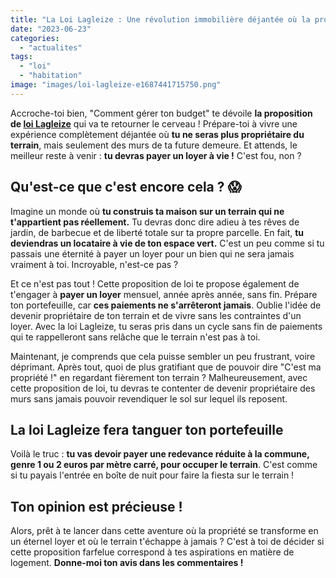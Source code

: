 ```yaml
---
title: "La Loi Lagleize : Une révolution immobilière déjantée où la propriété devient une illusion !"
date: "2023-06-23"
categories: 
  - "actualites"
tags: 
  - "loi"
  - "habitation"
image: "images/loi-lagleize-e1687441715750.png"
---
```


Accroche-toi bien, "Comment gérer ton budget" te dévoile **la proposition de [loi Lagleize](https://www.lefigaro.fr/maison/loi-lagleize-puis-je-etre-proprietaire-du-bati-mais-pas-du-sol-20230311#:~:text=juridiquement%20pas%20correct.-,Quel%20est%20l'objectif%20de%20la%20loi%20Lagleize%20%3F,le%20foncier%20et%20le%20b%C3%A2ti. "loi Lagleize ")** qui va te retourner le cerveau ! Prépare-toi à vivre une expérience complètement déjantée où **tu ne seras plus propriétaire du terrain**, mais seulement des murs de ta future demeure. Et attends, le meilleur reste à venir : **tu devras payer un loyer à vie !** C'est fou, non ?

## Qu'est-ce que c'est encore cela ? 😱

Imagine un monde où **tu construis ta maison sur un terrain qui ne t'appartient pas réellement.** Tu devras donc dire adieu à tes rêves de jardin, de barbecue et de liberté totale sur ta propre parcelle. En fait, **tu deviendras un locataire à vie de ton espace vert.** C'est un peu comme si tu passais une éternité à payer un loyer pour un bien qui ne sera jamais vraiment à toi. Incroyable, n'est-ce pas ?

Et ce n'est pas tout ! Cette proposition de loi te propose également de t'engager à **payer un loyer** mensuel, année après année, sans fin. Prépare ton portefeuille, car **ces paiements ne s'arrêteront jamais**. Oublie l'idée de devenir propriétaire de ton terrain et de vivre sans les contraintes d'un loyer. Avec la loi Lagleize, tu seras pris dans un cycle sans fin de paiements qui te rappelleront sans relâche que le terrain n'est pas à toi.

Maintenant, je comprends que cela puisse sembler un peu frustrant, voire déprimant. Après tout, quoi de plus gratifiant que de pouvoir dire "C'est ma propriété !" en regardant fièrement ton terrain ? Malheureusement, avec cette proposition de loi, tu devras te contenter de devenir propriétaire des murs sans jamais pouvoir revendiquer le sol sur lequel ils reposent.

## La loi Lagleize fera tanguer ton portefeuille

Voilà le truc : **tu vas devoir payer une redevance réduite à la commune, genre 1 ou 2 euros par mètre carré, pour occuper le terrain**. C'est comme si tu payais l'entrée en boîte de nuit pour faire la fiesta sur le terrain !

## Ton opinion est précieuse !

Alors, prêt à te lancer dans cette aventure où la propriété se transforme en un éternel loyer et où le terrain t'échappe à jamais ? C'est à toi de décider si cette proposition farfelue correspond à tes aspirations en matière de logement. **Donne-moi ton avis dans les commentaires !**
